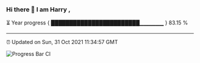 ### Hi there 👋 I am Harry , 

⏳ Year progress { ████████████████████████▁▁▁▁▁▁ } 83.15 %

---

⏰ Updated on Sun, 31 Oct 2021 11:34:57 GMT

![Progress Bar CI](https://github.com/duykhang68/duykhang68/workflows/Progress%20Bar%20CI/badge.svg)
